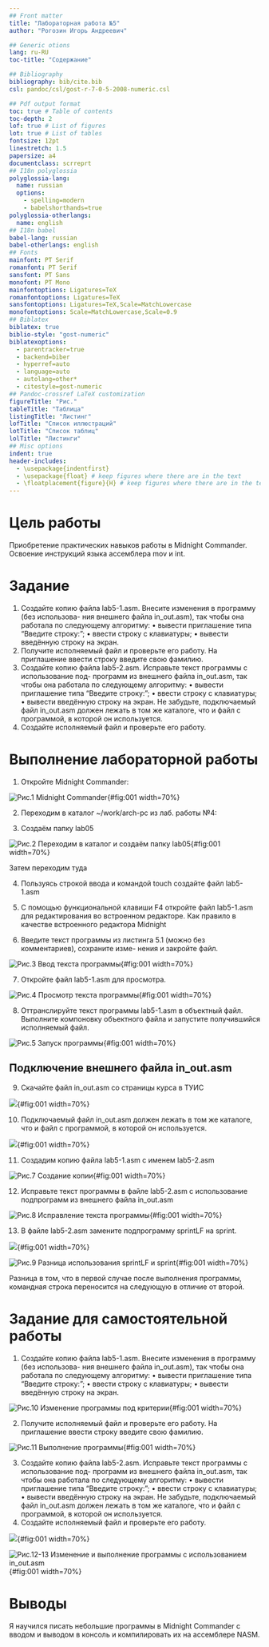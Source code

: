 ```yaml
---
## Front matter
title: "Лабораторная работа №5"
author: "Рогозин Игорь Андреевич"

## Generic otions
lang: ru-RU
toc-title: "Содержание"

## Bibliography
bibliography: bib/cite.bib
csl: pandoc/csl/gost-r-7-0-5-2008-numeric.csl

## Pdf output format
toc: true # Table of contents
toc-depth: 2
lof: true # List of figures
lot: true # List of tables
fontsize: 12pt
linestretch: 1.5
papersize: a4
documentclass: scrreprt
## I18n polyglossia
polyglossia-lang:
  name: russian
  options:
	- spelling=modern
	- babelshorthands=true
polyglossia-otherlangs:
  name: english
## I18n babel
babel-lang: russian
babel-otherlangs: english
## Fonts
mainfont: PT Serif
romanfont: PT Serif
sansfont: PT Sans
monofont: PT Mono
mainfontoptions: Ligatures=TeX
romanfontoptions: Ligatures=TeX
sansfontoptions: Ligatures=TeX,Scale=MatchLowercase
monofontoptions: Scale=MatchLowercase,Scale=0.9
## Biblatex
biblatex: true
biblio-style: "gost-numeric"
biblatexoptions:
  - parentracker=true
  - backend=biber
  - hyperref=auto
  - language=auto
  - autolang=other*
  - citestyle=gost-numeric
## Pandoc-crossref LaTeX customization
figureTitle: "Рис."
tableTitle: "Таблица"
listingTitle: "Листинг"
lofTitle: "Список иллюстраций"
lotTitle: "Список таблиц"
lolTitle: "Листинги"
## Misc options
indent: true
header-includes:
  - \usepackage{indentfirst}
  - \usepackage{float} # keep figures where there are in the text
  - \floatplacement{figure}{H} # keep figures where there are in the text
---
```


# Цель работы

Приобретение практических навыков работы в Midnight Commander. Освоение инструкций
языка ассемблера mov и int.

# Задание

1. Создайте копию файла lab5-1.asm. Внесите изменения в программу (без использова-
ния внешнего файла in_out.asm), так чтобы она работала по следующему алгоритму:
• вывести приглашение типа “Введите строку:”;
• ввести строку с клавиатуры;
• вывести введённую строку на экран.
2. Получите исполняемый файл и проверьте его работу. На приглашение ввести строку
введите свою фамилию.
3. Создайте копию файла lab5-2.asm. Исправьте текст программы с использование под-
программ из внешнего файла in_out.asm, так чтобы она работала по следующему
алгоритму:
• вывести приглашение типа “Введите строку:”;
• ввести строку с клавиатуры;
• вывести введённую строку на экран.
Не забудьте, подключаемый файл in_out.asm должен лежать в том же каталоге, что и
файл с программой, в которой он используется.
4. Создайте исполняемый файл и проверьте его работу.

# Выполнение лабораторной работы

1. Откройте Midnight Commander:

![Рис.1 Midnight Commander](image/mc.png){#fig:001 width=70%}

2. Переходим в каталог ~/work/arch-pc из лаб. работы №4:

3. Создаём папку lab05

![Рис.2 Переходим в каталог и создаём папку lab05](image/mc_2.png){#fig:001 width=70%}

Затем переходим туда

4. Пользуясь строкой ввода и командой touch создайте файл lab5-1.asm

5. С помощью функциональной клавиши F4 откройте файл lab5-1.asm для редактирования во встроенном редакторе. Как правило в качестве встроенного редактора Midnight

6. Введите текст программы из листинга 5.1 (можно без комментариев), сохраните изме-
нения и закройте файл.

![Рис.3 Ввод текста программы](image/3.png){#fig:001 width=70%}

7. Откройте файл lab5-1.asm для просмотра.

![Рис.4 Просмотр текста программы](image/3.png){#fig:001 width=70%}

8. Оттранслируйте текст программы lab5-1.asm в объектный файл. Выполните компоновку объектного файла и запустите получившийся исполняемый файл.

![Рис.5 Запуск программы](image/4.png){#fig:001 width=70%}

## Подключение внешнего файла in_out.asm

9. Скачайте файл in_out.asm со страницы курса в ТУИС

![](image/5.png){#fig:001 width=70%}

10. Подключаемый файл in_out.asm должен лежать в том же каталоге, что и файл с программой, в которой он используется.

![](image/6.png){#fig:001 width=70%}

11. Создадим копию файла lab5-1.asm с именем lab5-2.asm

![Рис.7 Создание копии](image/7.png){#fig:001 width=70%}

12. Исправьте текст программы в файле lab5-2.asm с использование подпрограмм из внешнего файла in_out.asm 

![Рис.8 Исправление текста программы](image/8.png){#fig:001 width=70%}

13. В файле lab5-2.asm замените подпрограмму sprintLF на sprint. 

![](image/v1.png){#fig:001 width=70%}

![Рис.9 Разница использования sprintLF и sprint](image/v2.png){#fig:001 width=70%}

Разница в том, что в первой случае после выполнения программы, командная строка переносится на следующую в отличие от второй.

# Задание для самостоятельной работы

1. Создайте копию файла lab5-1.asm. Внесите изменения в программу (без использова-
ния внешнего файла in_out.asm), так чтобы она работала по следующему алгоритму:
• вывести приглашение типа “Введите строку:”;
• ввести строку с клавиатуры;
• вывести введённую строку на экран.

![Рис.10 Изменение программы под критерии](image/с1.png){#fig:001 width=70%}

2. Получите исполняемый файл и проверьте его работу. На приглашение ввести строку
введите свою фамилию.

![Рис.11 Выполнение программы](image/с2.png){#fig:001 width=70%}

3. Создайте копию файла lab5-2.asm. Исправьте текст программы с использование под-
программ из внешнего файла in_out.asm, так чтобы она работала по следующему
алгоритму:
• вывести приглашение типа “Введите строку:”;
• ввести строку с клавиатуры;
• вывести введённую строку на экран.
Не забудьте, подключаемый файл in_out.asm должен лежать в том же каталоге, что и
файл с программой, в которой он используется.
4. Создайте исполняемый файл и проверьте его работу.

![](image/c3.png){#fig:001 width=70%}

![Рис.12-13 Изменение и выполнение программы с использованием in_out.asm](image/c4.png){#fig:001 width=70%}


# Выводы

Я научился писать небольшие программы в Midnight Commander с вводом и выводом в консоль и компилировать их на ассемблере NASM.
